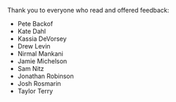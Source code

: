 Thank you to everyone who read and offered feedback:

* Pete Backof
* Kate Dahl
* Kassia DeVorsey
* Drew Levin
* Nirmal Mankani
* Jamie Michelson
* Sam Nitz
* Jonathan Robinson
* Josh Rosmarin
* Taylor Terry
